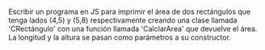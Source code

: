 Escribir un programa en JS para imprimir el
área de dos rectángulos que tenga lados (4,5) y (5,8) respectivamente creando
una clase llamada 'CRectángulo' con una función llamada 'CalclarArea' que
devuelve el área. La longitud y la altura se pasan como parámetros a su constructor.